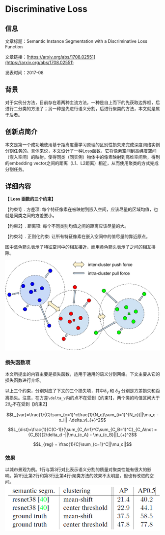 # Discriminative Loss

## 信息

文章标题：Semantic Instance Segmentation with a Discriminative Loss Function

文章链接：[https://arxiv.org/abs/1708.02551](https://arxiv.org/abs/1708.02551)

发表时间：2017-08 


## 背景
对于实例分方法，目前存在着两种主流方法，一种是自上而下的先获取边界框，后进行二分类的方法了；另一种是先进行语义分割，后进行聚类的方法，本文就是属于后者。

## 创新点简介
本文是第一个成功地使用基于距离度量学习原理的区别性损失来完成深度网络实例分割任务的。具体来说，本文设计了一种Loss函数，它将像素空间到高纬度空间（嵌入空间）的映射。使得同类（同实例）物体中的像素映射到高维空间后，得到的embedding vector之间的距离（L1、L2距离）相近，从而使用聚类的方式完成分割任务。

## 详细内容

**【 Loss 函数的三个约束】**

【约束1】. 方差项: 每个特征像素在被映射到嵌入空间，应该尽量的区域均值，也就是同类之间的方差要小。

【约束2】. 距离项: 每个不同类别均值之间的距离应该尽量的大。

【约束3】. 正则化约束: 让所有特征像素在嵌入空间中的值尽量的靠近原点。

图中蓝色箭头表示了特征空间中的相互接近，而用黄色箭头表示了之间的相互排除。

![](../../../img/article/2022-03-30-16-21-12.png)

### 损失函数项
本文所提出的内容主要是损失函数，适用于通用的语义分割网络。下文主要从它的损失函数进行介绍。

以上三个约束，分别对应了下文的三个损失项，其中$\delta_v$ 和 $\delta_d$ 分别是方差损失和距离损失。注意，在方差`\delta_v`内的点不在受到【约束1】，两个类的均值区间大于$2\delta_d$不在受到【约束2】

$$L_{var}=\frac{1}{C}\sum_{c=1}^c\frac{1}{N_c}\sum_{i=1}^{N_c}(||\mu_c -x_i|| -\delta_v)_{+}^2$$

$$L_{dist}=\frac{1}{C(C-1)}{\sum_{C_A=1}^C\sum_{C_B=1}^C}_{C_A\not ={C_B}}[2\delta_d -||\mu_{c_A} - \mu_{c_B}||]_{+}^2$$

$$L_{reg} = \frac{1}{C}\sum_{c=1}^C||\mu_c||$$


### 效果
以城市景观为例。1行与第3行对比表示语义分割的质量对聚类性能有很大的影响。第1行比第2行和第3行比第4行:聚类方法的效果不太明显，但也有改进的空间。
![](../../../img/article/2022-03-30-16-53-13.png)